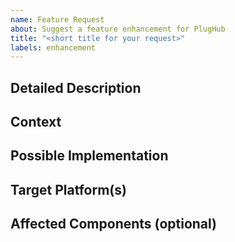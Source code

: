 ```yaml
---
name: Feature Request
about: Suggest a feature enhancement for PlugHub
title: "<short title for your request>"
labels: enhancement
---
```


<!--- Please ensure you are submitting this feature request in the correct repository. -->

## Detailed Description
<!--- Provide a detailed description of the change or addition you are proposing. -->

## Context
<!--- Why is this change important to you? How would you use it? -->
<!--- How can it benefit other users? -->

## Possible Implementation
<!--- Not obligatory, but suggest an idea for implementing the addition or change. -->

## Target Platform(s)
<!--- If this feature request is for a specific platform or set of platforms, list them here. -->

## Affected Components (optional)
<!--- List any components, modules, or plugins that would be affected by this feature. -->
